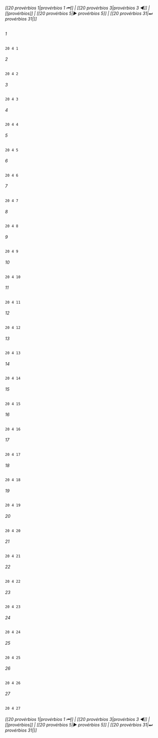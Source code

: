 
###### [[20 provérbios 1|provérbios 1 ⏮]] | [[20 provérbios 3|provérbios 3 ◀]] | [[provérbios]] | [[20 provérbios 5|▶ provérbios 5]] | [[20 provérbios 31|⏭ provérbios 31|]]

###### 1
``` verse
20 4 1 
```
###### 2
``` verse
20 4 2 
```
###### 3
``` verse
20 4 3 
```
###### 4
``` verse
20 4 4 
```
###### 5
``` verse
20 4 5 
```
###### 6
``` verse
20 4 6 
```
###### 7
``` verse
20 4 7 
```
###### 8
``` verse
20 4 8 
```
###### 9
``` verse
20 4 9 
```
###### 10
``` verse
20 4 10 
```
###### 11
``` verse
20 4 11 
```
###### 12
``` verse
20 4 12 
```
###### 13
``` verse
20 4 13 
```
###### 14
``` verse
20 4 14 
```
###### 15
``` verse
20 4 15 
```
###### 16
``` verse
20 4 16 
```
###### 17
``` verse
20 4 17 
```
###### 18
``` verse
20 4 18 
```
###### 19
``` verse
20 4 19 
```
###### 20
``` verse
20 4 20 
```
###### 21
``` verse
20 4 21 
```
###### 22
``` verse
20 4 22 
```
###### 23
``` verse
20 4 23 
```
###### 24
``` verse
20 4 24 
```
###### 25
``` verse
20 4 25 
```
###### 26
``` verse
20 4 26 
```
###### 27
``` verse
20 4 27 
```

###### [[20 provérbios 1|provérbios 1 ⏮]] | [[20 provérbios 3|provérbios 3 ◀]] | [[provérbios]] | [[20 provérbios 5|▶ provérbios 5]] | [[20 provérbios 31|⏭ provérbios 31|]]

